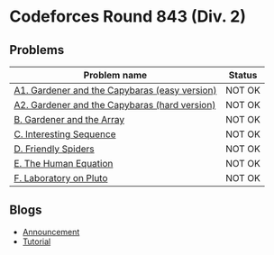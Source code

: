 # Codeforces Round 843 (Div. 2)

## Problems

|Problem name|Status|
|------------|---------|
| [A1. Gardener and the Capybaras (easy version)](problems/A1._Gardener_and_the_Capybaras_(easy_version).md)|NOT OK|
| [A2. Gardener and the Capybaras (hard version)](problems/A2._Gardener_and_the_Capybaras_(hard_version).md)|NOT OK|
| [B. Gardener and the Array](problems/B._Gardener_and_the_Array.md)|NOT OK|
| [C. Interesting Sequence](problems/C._Interesting_Sequence.md)|NOT OK|
| [D. Friendly Spiders](problems/D._Friendly_Spiders.md)|NOT OK|
| [E. The Human Equation](problems/E._The_Human_Equation.md)|NOT OK|
| [F. Laboratory on Pluto](problems/F._Laboratory_on_Pluto.md)|NOT OK|
## Blogs

- [Announcement](blogs/Announcement.md)
- [Tutorial](blogs/Tutorial.md)

